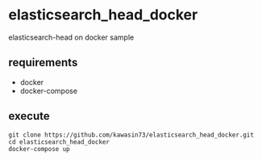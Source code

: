 # elasticsearch_head_docker

elasticsearch-head on docker sample

## requirements

- docker
- docker-compose

## execute

```
git clone https://github.com/kawasin73/elasticsearch_head_docker.git
cd elasticsearch_head_docker
docker-compose up
```
